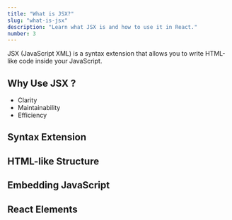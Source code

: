 ```yaml
---
title: "What is JSX?"
slug: "what-is-jsx"
description: "Learn what JSX is and how to use it in React."
number: 3
---
```


JSX (JavaScript XML) is a syntax extension that allows you to write HTML-like code inside your JavaScript.

## Why Use JSX ?

- Clarity
- Maintainability
- Efficiency

## Syntax Extension

## HTML-like Structure

## Embedding JavaScript

## React Elements

